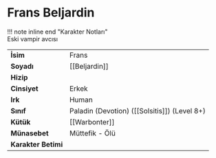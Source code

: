 # Frans Beljardin  
!!! note inline end "Karakter Notları"  
	Eski vampir avcısı     
  
|  |  |  
|---|---|  
| **İsim** | Frans |  
| **Soyadı** | [[Beljardin]] |  
| **Hizip** |  |  
| **Cinsiyet** | Erkek |  
| **Irk** | Human |  
| **Sınıf** | Paladin (Devotion) ([[Solsitis]]) (Level 8+) |  
| **Kütük** | [[Warbonter]] |  
| **Münasebet** | Müttefik - Ölü |  
| **Karakter Betimi** |  |  
  
  
